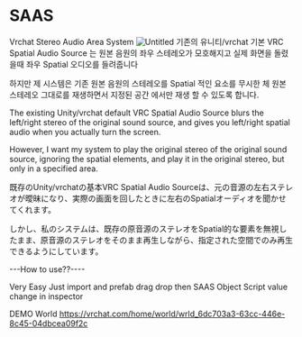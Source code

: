 # SAAS
Vrchat Stereo Audio Area System
![Untitled](https://github.com/leehojun456/SAAS/assets/50238030/02167a04-d2bc-40bc-a6f5-fddae8ca3a7e)
기존의 유니티/vrchat 기본 VRC Spatial Audio Source 는 원본 음원의 좌우 스테레오가 모호해지고 실제 화면을 돌렸을때 좌우 Spatial 오디오를 들려줍니다

하지만 제 시스템은 기존 원본 음원의 스테레오를 Spatial 적인 요소를 무시한 체 원본 스테레오 그대로를 재생하면서 지정된 공간 에서만 재생 할 수 있도록 합니다.

The existing Unity/vrchat default VRC Spatial Audio Source blurs the left/right stereo of the original sound source, and gives you left/right spatial audio when you actually turn the screen.

However, I want my system to play the original stereo of the original sound source, ignoring the spatial elements, and play it in the original stereo, but only in a specified area.

既存のUnity/vrchatの基本VRC Spatial Audio Sourceは、元の音源の左右ステレオが曖昧になり、実際の画面を回したときに左右のSpatialオーディオを聞かせてくれます。

しかし、私のシステムは、既存の原音源のステレオをSpatial的な要素を無視したまま、原音源のステレオをそのまま再生しながら、指定された空間でのみ再生できるようにしています。

---How to use??----

Very Easy
Just import and prefab drag drop then SAAS Object Script value change in inspector

DEMO World
https://vrchat.com/home/world/wrld_6dc703a3-63cc-446e-8c45-04dbcea09f2c
